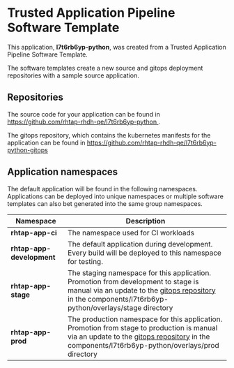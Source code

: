 # Trusted Application Pipeline Software Template

This application, **l7t6rb6yp-python**, was created from a Trusted Application Pipeline Software Template.

The software templates create a new source and gitops deployment repositories with a sample source application. 

## Repositories

The source code for your application can be found in [https://github.com/rhtap-rhdh-qe/l7t6rb6yp-python ](https://github.com/rhtap-rhdh-qe/l7t6rb6yp-python ).
 
The gitops repository, which contains the kubernetes manifests for the application can be found in 
[https://github.com/rhtap-rhdh-qe/l7t6rb6yp-python-gitops ](https://github.com/rhtap-rhdh-qe/l7t6rb6yp-python-gitops ) 

## Application namespaces 

The default application will be found in the following namespaces. Applications can be deployed into unique namespaces or multiple software templates can also bet generated into the same group namespaces.  

|  Namespace   |  Description   |  
| -------- | -------- |
| **rhtap-app-ci** | The namespace used for CI workloads |
| **rhtap-app-development** | The default application during development. Every build will be deployed to this namespace for testing. |
| **rhtap-app-stage** | The staging namespace for this application. Promotion from development to stage is manual via an update to the [gitops repository](https://github.com/rhtap-rhdh-qe/l7t6rb6yp-python-gitops ) in the components/l7t6rb6yp-python/overlays/stage directory |
| **rhtap-app-prod** | The production namespace for this application. Promotion from stage to production is manual via an update to the [gitops repository](https://github.com/rhtap-rhdh-qe/l7t6rb6yp-python-gitops ) in the components/l7t6rb6yp-python/overlays/prod directory |